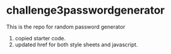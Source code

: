# challenge3passwordgenerator
This is the repo for random password generator
1. copied starter code.
2. updated href for both style sheets and javascript.